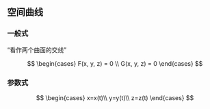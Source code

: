 ## 空间曲线

### 一般式

<q>看作两个曲面的交线</q>

$$
\begin{cases}
	F(x, y, z) = 0 \\
	G(x, y, z) = 0
\end{cases}
$$

### 参数式

$$
\begin{cases}
	x=x(t)\\
	y=y(t)\\
	z=z(t)
\end{cases}
$$
